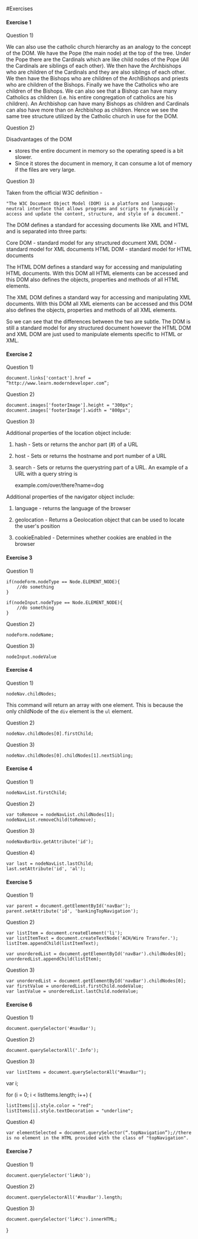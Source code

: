 #Exercises

#### Exercise 1

Question 1)

We can also use the catholic church hierarchy as an analogy to the concept of the DOM. We have the Pope (the main node) at the top of the tree. Under the Pope there are the Cardinals which are like child nodes of the Pope (All the Cardinals are siblings of each other). We then have the Archbishops who are children of the Cardinals and they are also siblings of each other. We then have the Bishops who are children of the ArchBishops and priests who are children of the Bishops. Finally we have the Catholics who are children of the Bishops. We can also see that a Bishop can have many Catholics as children (i.e. his entire congregation of catholics are his children). An Archbishop can have many Bishops as children and Cardinals can also have more than on Archbishop as children. Hence we see the same tree structure utilized by the Catholic church in use for the DOM. 

Question 2)

Disadvantages of the DOM

- stores the entire document in memory so the operating speed is a bit slower.
- Since it stores the document in memory, it can consume a lot of memory if the files are very large. 

Question 3)

Taken from the official W3C definition - 

	"The W3C Document Object Model (DOM) is a platform and language-neutral interface that allows programs and scripts to dynamically access and update the content, structure, and style of a document."

The DOM defines a standard for accessing documents like XML and HTML and is separated into three parts: 

Core DOM - standard model for any structured document
XML DOM - standard model for XML documents
HTML DOM - standard model for HTML documents


The HTML DOM defines a standard way for accessing and manipulating HTML documents. With this DOM all HTML elements can be accessed and this DOM also defines the objects, properties and methods of all HTML elements.

The XML DOM defines a standard way for accessing and manipulating XML documents. With this DOM all XML elements can be accessed and this DOM also defines the objects, properties and methods of all XML elements.

So we can see that the differences between the two are subtle. The DOM is still a standard model for any structured document however the HTML DOM and XML DOM are just used to manipulate elements specific to HTML or XML.

#### Exercise 2

Question 1)

	document.links['contact'].href = ”http://www.learn.moderndeveloper.com”;

Question 2)

	document.images['footerImage'].height = "300px";
	document.images['footerImage'].width = "800px";

Question 3)

Additional properties of the location object include:

1) hash - Sets or returns the anchor part (#) of a URL

2) host - Sets or returns the hostname and port number of a URL

3) search - Sets or returns the querystring part of a URL. An example of a URL with a query string is 

	example.com/over/there?name=dog

Additional properties of the navigator object include:

1) language - returns the language of the browser

2) geolocation - Returns a Geolocation object that can be used to locate the user's position

3) cookieEnabled - Determines whether cookies are enabled in the browser 

#### Exercise 3

Question 1)

	if(nodeForm.nodeType == Node.ELEMENT_NODE){
		//do something
	}

	if(nodeInput.nodeType == Node.ELEMENT_NODE){
		//do something
	}

Question 2)

	nodeForm.nodeName;

Question 3)

	nodeInput.nodeValue

#### Exercise 4

Question 1)

	nodeNav.childNodes;

This command will return an array with one element. This is because the only childNode of the `div` element is the `ul` element.

Question 2)

	nodeNav.childNodes[0].firstChild;

Question 3)

	nodeNav.childNodes[0].childNodes[1].nextSibling;

#### Exercise 4

Question 1)

	nodeNavList.firstChild;

Question 2)

	var toRemove = nodeNavList.childNodes[1];
	nodeNavList.removeChild(toRemove);

Question 3)

	nodeNavBarDiv.getAttribute('id');

Question 4)

	var last = nodeNavList.lastChild;
	last.setAttribute('id', 'al');

#### Exercise 5

Question 1)

	var parent = document.getElementById('navBar');
	parent.setAttribute('id', 'bankingTopNavigation');

Question 2)

	var listItem = document.createElement('li');
	var listItemText = document.createTextNode('ACH/Wire Transfer.');
	listItem.appendChild(listItemText);

	var unorderedList = document.getElementById('navBar').childNodes[0];
	unorderedList.appendChild(listItem);

Question 3)

	var unorderedList = document.getElementById('navBar').childNodes[0];
	var firstValue = unorderedList.firstChild.nodeValue;
	var lastValue = unorderedList.lastChild.nodeValue;


#### Exercise 6

Question 1)

	document.querySelector('#navBar');

Question 2)

	document.querySelectorAll('.Info');

Question 3)

	var listItems = document.querySelectorAll("#navBar");
 
  var i;
 
  for (i = 0; i < listItems.length; i++) {
 
   	listItems[i].style.color = "red";
   	listItems[i].style.textDecoration = "underline";

Question 4)

	var elementSelected = document.querySelector(“.topNavigation”);//there is no element in the HTML provided with the class of "topNavigation".

#### Exercise 7

Question 1)

	document.querySelector('li#ob');

Question 2)

	document.querySelectorAll('#navBar').length;

Question 3)

	document.querySelector('li#cc').innerHTML;
 
  }

 